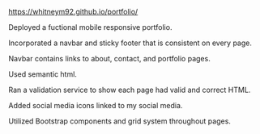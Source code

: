  https://whitneym92.github.io/portfolio/

 

 Deployed a fuctional mobile responsive portfolio.

 Incorporated a navbar and sticky footer that is consistent on every page.

 Navbar contains links to about, contact, and portfolio pages.

 Used semantic html.

 Ran a validation service to show each page had valid and correct HTML.

 Added social media icons linked to my social media.

 Utilized Bootstrap components and grid system throughout pages.